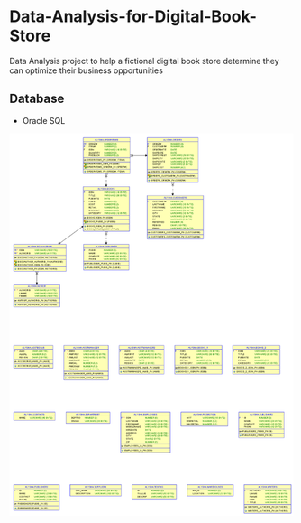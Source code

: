 # Data-Analysis-for-Digital-Book-Store
Data Analysis project to help a fictional digital book store determine they can optimize their business opportunities

Database
------------
* Oracle SQL
<a href= "https://github.com/alysharobinson/Data-Analysis-for-Digital-Book-Store/blob/main/Relationships.png">
  <img src="https://github.com/alysharobinson/Data-Analysis-for-Digital-Book-Store/blob/main/Relationships.png"
       alt= "Relationship Map"/>
